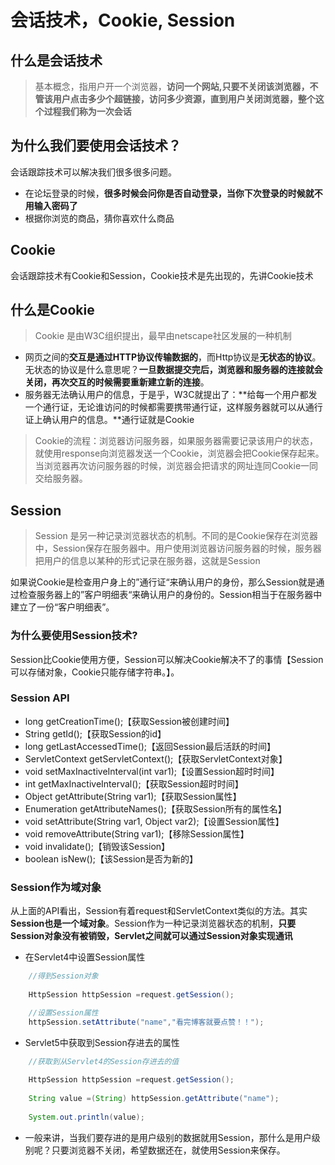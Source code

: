 # 会话技术，Cookie, Session

## 什么是会话技术

>基本概念，指用户开一个浏览器，**访问一个网站,只要不关闭该浏览器，不管该用户点击多少个超链接，访问多少资源，直到用户关闭浏览器，整个这个过程我们称为一次会话**

## 为什么我们要使用会话技术？
会话跟踪技术可以解决我们很多很多问题。

* 在论坛登录的时候，**很多时候会问你是否自动登录，当你下次登录的时候就不用输入密码了**
* 根据你浏览的商品，猜你喜欢什么商品

## Cookie
会话跟踪技术有Cookie和Session，Cookie技术是先出现的，先讲Cookie技术

## 什么是Cookie

>Cookie 是由W3C组织提出，最早由netscape社区发展的一种机制

* 网页之间的**交互是通过HTTP协议传输数据的**，而Http协议是**无状态的协议**。无状态的协议是什么意思呢？**一旦数据提交完后，浏览器和服务器的连接就会关闭，再次交互的时候需要重新建立新的连接**。
* 服务器无法确认用户的信息，于是乎，W3C就提出了：**给每一个用户都发一个通行证，无论谁访问的时候都需要携带通行证，这样服务器就可以从通行证上确认用户的信息。**通行证就是Cookie
  
>Cookie的流程：浏览器访问服务器，如果服务器需要记录该用户的状态，就使用response向浏览器发送一个Cookie，浏览器会把Cookie保存起来。当浏览器再次访问服务器的时候，浏览器会把请求的网址连同Cookie一同交给服务器。

## Session

>Session 是另一种记录浏览器状态的机制。不同的是Cookie保存在浏览器中，Session保存在服务器中。用户使用浏览器访问服务器的时候，服务器把用户的信息以某种的形式记录在服务器，这就是Session

如果说Cookie是检查用户身上的”通行证“来确认用户的身份，那么Session就是通过检查服务器上的”客户明细表“来确认用户的身份的。Session相当于在服务器中建立了一份“客户明细表”。

### 为什么要使用Session技术?
Session比Cookie使用方便，Session可以解决Cookie解决不了的事情【Session可以存储对象，Cookie只能存储字符串。】。

### Session API

* long getCreationTime();【获取Session被创建时间】
* String getId();【获取Session的id】
* long getLastAccessedTime();【返回Session最后活跃的时间】
* ServletContext getServletContext();【获取ServletContext对象】
* void setMaxInactiveInterval(int var1);【设置Session超时时间】
* int getMaxInactiveInterval();【获取Session超时时间】
* Object getAttribute(String var1);【获取Session属性】
* Enumeration getAttributeNames();【获取Session所有的属性名】
* void setAttribute(String var1, Object var2);【设置Session属性】
* void removeAttribute(String var1);【移除Session属性】
* void invalidate();【销毁该Session】
* boolean isNew();【该Session是否为新的】

### Session作为域对象
从上面的API看出，Session有着request和ServletContext类似的方法。其实**Session也是一个域对象**。Session作为一种记录浏览器状态的机制，**只要Session对象没有被销毁，Servlet之间就可以通过Session对象实现通讯**

* 在Servlet4中设置Session属性
  
```java
    //得到Session对象
            
    HttpSession httpSession =request.getSession();

    //设置Session属性
    httpSession.setAttribute("name","看完博客就要点赞！！");
```

* Servlet5中获取到Session存进去的属性
```java
    //获取到从Servlet4的Session存进去的值
            
    HttpSession httpSession =request.getSession();
            
    String value =(String) httpSession.getAttribute("name");
            
    System.out.println(value);
```

* 一般来讲，当我们要存进的是用户级别的数据就用Session，那什么是用户级别呢？只要浏览器不关闭，希望数据还在，就使用Session来保存。
